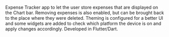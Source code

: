 Expense Tracker app to let the user store expenses that are displayed on the Chart bar. 
Removing expenses is also enabled, but can be brought back to the place where they were deleted.
Theming is configured for a better UI and some widgets are added to check which platform the device is on and apply changes accordingly.
Developed in Flutter/Dart.
